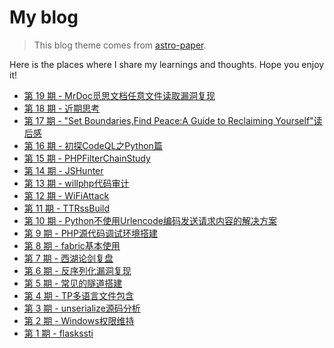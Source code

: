 # My blog 

 > This blog theme comes from [astro-paper](https://github.com/satnaing/astro-paper). 

Here is the places where I share my learnings and thoughts. Hope you enjoy it! 

* [第 19 期 - MrDoc觅思文档任意文件读取漏洞复现](https://N0el4kLs.github.io/posts/19-mrdoc%E8%A7%85%E6%80%9D%E6%96%87%E6%A1%A3%E4%BB%BB%E6%84%8F%E6%96%87%E4%BB%B6%E8%AF%BB%E5%8F%96%E6%BC%8F%E6%B4%9E%E5%A4%8D%E7%8E%B0)
* [第 18 期 - 近期思考](https://N0el4kLs.github.io/posts/18-%E8%BF%91%E6%9C%9F%E6%80%9D%E8%80%83)
* [第 17 期 - "Set Boundaries,Find Peace:A Guide to Reclaiming Yourself"读后感](https://N0el4kLs.github.io/posts/17-set-boundariesfind-peacea-guide-to-reclaiming-yourself%E8%AF%BB%E5%90%8E%E6%84%9F)
* [第 16 期 - 初探CodeQL之Python篇](https://N0el4kLs.github.io/posts/16-%E5%88%9D%E6%8E%A2codeql%E4%B9%8Bpython%E7%AF%87-%E4%BD%BF%E7%94%A8ast%E4%B8%80)
* [第 15 期 - PHPFilterChainStudy](https://N0el4kLs.github.io/posts/15-phpfilterchainstudy)
* [第 14 期 - JSHunter](https://N0el4kLs.github.io/posts/14-jshunter-%E4%B8%80%E6%AC%BE%E9%92%88%E5%AF%B9%E4%BA%8E%E5%89%8D%E7%AB%AF%E7%9A%84%E6%9C%AA%E6%8E%88%E6%9D%83%E8%AE%BF%E9%97%AE%E6%89%AB%E6%8F%8F%E5%B7%A5%E5%85%B7)
* [第 13 期 - willphp代码审计](https://N0el4kLs.github.io/posts/13-willphp%E4%BB%A3%E7%A0%81%E5%AE%A1%E8%AE%A1)
* [第 12 期 - WiFiAttack](https://N0el4kLs.github.io/posts/12-wifiattack)
* [第 11 期 - TTRssBuild](https://N0el4kLs.github.io/posts/11-ttrssbuild)
* [第 10 期 - Python不使用Urlencode编码发送请求内容的解决方案](https://N0el4kLs.github.io/posts/10-python%E4%B8%8D%E4%BD%BF%E7%94%A8urlencode%E7%BC%96%E7%A0%81%E5%8F%91%E9%80%81%E8%AF%B7%E6%B1%82%E5%86%85%E5%AE%B9%E7%9A%84%E8%A7%A3%E5%86%B3%E6%96%B9%E6%A1%88)
* [第 9 期 - PHP源代码调试环境搭建](https://N0el4kLs.github.io/posts/9-php%E6%BA%90%E4%BB%A3%E7%A0%81%E8%B0%83%E8%AF%95%E7%8E%AF%E5%A2%83%E6%90%AD%E5%BB%BA)
* [第 8 期 - fabric基本使用](https://N0el4kLs.github.io/posts/8-fabric%E5%9F%BA%E6%9C%AC%E4%BD%BF%E7%94%A8)
* [第 7 期 - 西湖论剑复盘](https://N0el4kLs.github.io/posts/7-%E8%A5%BF%E6%B9%96%E8%AE%BA%E5%89%91%E5%A4%8D%E7%9B%98-%E4%BF%A1%E5%91%BC%E4%BB%BB%E6%84%8Fphp%E6%96%87%E4%BB%B6%E8%AF%BB%E5%8F%96%E5%AE%A1%E8%AE%A1%E8%BF%87%E7%A8%8B)
* [第 6 期 - 反序列化漏洞复现](https://N0el4kLs.github.io/posts/6-%E5%8F%8D%E5%BA%8F%E5%88%97%E5%8C%96%E6%BC%8F%E6%B4%9E%E5%A4%8D%E7%8E%B0)
* [第 5 期 - 常见的隧道搭建](https://N0el4kLs.github.io/posts/5-%E5%B8%B8%E8%A7%81%E7%9A%84%E9%9A%A7%E9%81%93%E6%90%AD%E5%BB%BA)
* [第 4 期 - TP多语言文件包含](https://N0el4kLs.github.io/posts/4-tp%E5%A4%9A%E8%AF%AD%E8%A8%80%E6%96%87%E4%BB%B6%E5%8C%85%E5%90%AB)
* [第 3 期 - unserialize源码分析](https://N0el4kLs.github.io/posts/3-unserialize%E6%BA%90%E7%A0%81%E5%88%86%E6%9E%90)
* [第 2 期 - Windows权限维持](https://N0el4kLs.github.io/posts/2-windows%E6%9D%83%E9%99%90%E7%BB%B4%E6%8C%81)
* [第 1 期 - flaskssti](https://N0el4kLs.github.io/posts/1-flaskssti)
